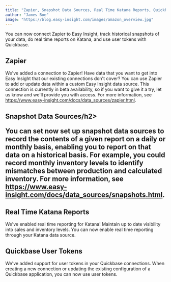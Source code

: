 ```yaml
---
title: "Zapier, Snapshot Data Sources, Real Time Katana Reports, Quickbase User Tokens"
author: "James Boe"
image: "https://blog.easy-insight.com/images/amazon_overview.jpg"
---
```


You can now connect Zapier to Easy Insight, track historical snapshots of your data, do real time reports on Katana, and use user tokens with Quickbase.<!--more-->

<h2 class="productHeader">Zapier</h2>

We've added a connection to Zapier! Have data that you want to get into Easy Insight that our existing connections don't cover? You can use Zapier to add or update data within a custom Easy Insight data source. This connection is currently in beta availability, so if you want to give it a try, let us know and we'll provide you with access. For more information, see <a href="https://www.easy-insight.com/docs/data_sources/zapier.html">https://www.easy-insight.com/docs/data_sources/zapier.html</a>.

<h2 class="productHeader">Snapshot Data Sources/h2>

You can set now set up snapshot data sources to record the contents of a given report on a daily or monthly basis, enabling you to report on that data on a historical basis. For example, you could record monthly inventory levels to identify mismatches between production and calculated inventory. For more information, see <a href="https://www.easy-insight.com/docs/data_sources/snapshots.html">https://www.easy-insight.com/docs/data_sources/snapshots.html</a>.   

<h2 class="productHeader">Real Time Katana Reports</h2>

We've enabled real time reporting for Katana! Maintain up to date visibility into sales and inventory levels. You can now enable real time reporting through your Katana data source.

<h2 class="productHeader">Quickbase User Tokens</h2>

We've added support for user tokens in your Quickbase connections. When creating a new connection or updating the existing configuration of a Quickbase application, you can now use user tokens.